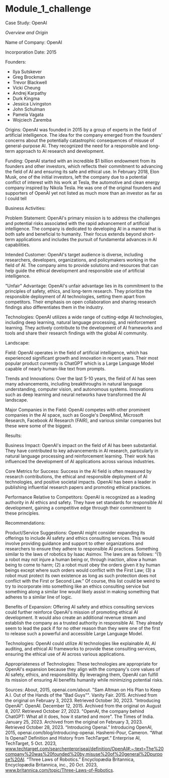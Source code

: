 # Module_1_challenge
Case Study: OpenAI

_Overview and Origin_

Name of Company: OpenAI

Incorporation Date: 2015

Founders:
- Ilya Sutskever
- Greg Brockman
- Trevor Blackwell
- Vicki Cheung
- Andrej Karpathy
- Durk Kingma
- Jessica Livingston
- John Schulman
- Pamela Vagata
- Wojciech Zaremba

Origins: OpenAI was founded in 2015 by a group of experts in the field of artificial intelligence. The idea for the company emerged from the founders' concerns about the potentially catastrophic consequences of misuse of general-purpose AI. They recognized the need for a responsible and long-term approach to AI research and development. 

Funding: OpenAI started with an incredible $1 billion endowment from its founders and other investors, which reflects their commitment to advancing the field of AI and ensuring its safe and ethical use. In February 2018, Elon Musk, one of the initial investors, left the company due to a potential conflict of interest with his work at Tesla, the automotive and clean energy company inspired by Nikola Tesla. He was one of the original founders and supporters of OpenAI yet not listed as much more than an investor as far as I could tell

Business Activities:

Problem Statement: OpenAI's primary mission is to address the challenges and potential risks associated with the rapid advancement of artificial intelligence. The company is dedicated to developing AI in a manner that is both safe and beneficial to humanity. Their focus extends beyond short-term applications and includes the pursuit of fundamental advances in AI capabilities.

Intended Customer: OpenAI's target audience is diverse, including researchers, developers, organizations, and policymakers working in the field of AI. The company aims to provide solutions and resources that can help guide the ethical development and responsible use of artificial intelligence.

"Unfair" Advantage: OpenAI's unfair advantage lies in its commitment to the principles of safety, ethics, and long-term research. They prioritize the responsible deployment of AI technologies, setting them apart from competitors. Their emphasis on open collaboration and sharing research findings also differentiates them in the industry.

Technologies: OpenAI utilizes a wide range of cutting-edge AI technologies, including deep learning, natural language processing, and reinforcement learning. They actively contribute to the development of AI frameworks and tools and share their research findings with the global AI community.

Landscape:

Field: OpenAI operates in the field of artificial intelligence, which has experienced significant growth and innovation in recent years. Their most popular product currently is ChatGPT which is a Large Language Model capable of nearly human-like text from prompts.

Trends and Innovations: Over the last 5-10 years, the field of AI has seen many advancements, including breakthroughs in natural language understanding, computer vision, and autonomous systems. Innovations such as deep learning and neural networks have transformed the AI landscape.

Major Companies in the Field: OpenAI competes with other prominent companies in the AI space, such as Google's DeepMind, Microsoft Research, Facebook AI Research (FAIR), and various similar companies but these were some of the biggest.

Results:

Business Impact: OpenAI's impact on the field of AI has been substantial. They have contributed to key advancements in AI research, particularly in natural language processing and reinforcement learning. Their work has influenced the development of AI applications across various industries.

Core Metrics for Success: Success in the AI field is often measured by research contributions, the ethical and responsible deployment of AI technologies, and positive societal impacts. OpenAI has been a leader in publishing influential research papers and promoting ethical practices.

Performance Relative to Competitors: OpenAI is recognized as a leading authority in AI ethics and safety. They have set standards for responsible AI development, gaining a competitive edge through their commitment to these principles.

Recommendations:

Product/Service Suggestions: OpenAI might consider expanding its offerings to include AI safety and ethics consulting services. This would involve providing guidance and support to other organizations and researchers to ensure they adhere to responsible AI practices. Something similar to the laws of robotics by Isaac Asimov. The laws are as follows: “(1) a robot may not injure a human being or, through inaction, allow a human being to come to harm; (2) a robot must obey the orders given it by human beings except where such orders would conflict with the First Law; (3) a robot must protect its own existence as long as such protection does not conflict with the First or Second Law.” Of course, this list could be weird to try to incorporate into something like an ethics consulting service but something along a similar line would likely assist in making something that adheres to a similar line of logic. 

Benefits of Expansion: Offering AI safety and ethics consulting services could further reinforce OpenAI's mission of promoting ethical AI development. It would also create an additional revenue stream and establish the company as a trusted authority in responsible AI. They already seem to lead the pack if for no other reason than they were one of the first to release such a powerful and accessible Large Language Model.  

Technologies: OpenAI could utilize AI technologies like explainable AI, AI auditing, and ethical AI frameworks to provide these consulting services, ensuring the ethical use of AI across various applications. 

Appropriateness of Technologies: These technologies are appropriate for OpenAI's expansion because they align with the company's core values of AI safety, ethics, and responsibility. By leveraging them, OpenAI can fulfill its mission of ensuring AI benefits humanity while minimizing potential risks.




Sources:
About, 2015, openai.com/about. 
 "Sam Altman on His Plan to Keep A.I. Out of the Hands of the "Bad Guys"". Vanity Fair. 2015. Archived from the original on February 3, 2023. Retrieved October 30, 2023.
  "Introducing OpenAI". OpenAI. December 12, 2015. Archived from the original on August 8, 2017. Retrieved October 27, 2023.
 "OpenAI, the company behind ChatGPT: What all it does, how it started and more". The Times of India. January 25, 2023. Archived from the original on February 3, 2023. Retrieved October 28, 2023.
 “Introducing Openai.” Introducing OpenAI, 2015, openai.com/blog/introducing-openai. 
 Hashemi-Pour, Cameron. “What Is Openai? Definition and History from TechTarget.” Enterprise AI, TechTarget, 5 Oct. 2023, www.techtarget.com/searchenterpriseai/definition/OpenAI#:~:text=The%20company%20was%20founded%20by,misuse%20of%20general%2Dpurpose%20AI. 
 “Three Laws of Robotics.” Encyclopædia Britannica, Encyclopædia Britannica, inc., 20 Oct. 2023, www.britannica.com/topic/Three-Laws-of-Robotics. 
